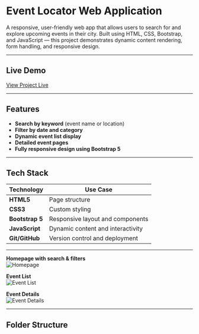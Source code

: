 # Event Locator Web Application

A responsive, user-friendly web app that allows users to search for and explore upcoming events in their city. Built using HTML, CSS, Bootstrap, and JavaScript — this project demonstrates dynamic content rendering, form handling, and responsive design.

---
## Live Demo

 [View Project Live](https://alu-bse.github.io/event-locator-challenge-kkarangwa/)

---

## Features

- **Search by keyword** (event name or location)
- **Filter by date and category**
- **Dynamic event list display**
- **Detailed event pages**
- **Fully responsive design using Bootstrap 5**

---

## Tech Stack

| Technology     | Use Case                         |
|----------------|----------------------------------|
| **HTML5**      | Page structure                   |
| **CSS3**       | Custom styling                   |
| **Bootstrap 5**| Responsive layout and components |
| **JavaScript** | Dynamic content and interactivity |
| **Git/GitHub** | Version control and deployment   |

---

**Homepage with search & filters**  
![Homepage](screenshots/homepage.png)

**Event List**  
![Event List](screenshots/event-list.png)

**Event Details**  
![Event Details](screenshots/event-details.png)

---

## Folder Structure
